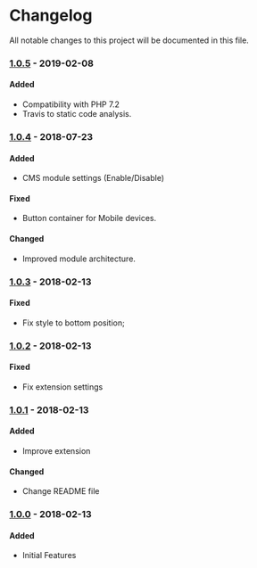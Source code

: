 # Changelog
All notable changes to this project will be documented in this file.

### [1.0.5](https://github.com/magestat/magento2-floating-buy-button/releases/tag/1.0.5) - 2019-02-08
#### Added
- Compatibility with PHP 7.2
- Travis to static code analysis.


### [1.0.4](https://github.com/magestat/magento2-floating-buy-button/releases/tag/1.0.4) - 2018-07-23
#### Added
- CMS module settings (Enable/Disable)

#### Fixed
- Button container for Mobile devices.

#### Changed
- Improved module architecture.


### [1.0.3](https://github.com/magestat/magento2-floating-buy-button/releases/tag/1.0.3) - 2018-02-13
#### Fixed
- Fix style to bottom position;


### [1.0.2](https://github.com/magestat/magento2-floating-buy-button/releases/tag/1.0.2) - 2018-02-13
#### Fixed
- Fix extension settings


### [1.0.1](https://github.com/magestat/magento2-floating-buy-button/releases/tag/1.0.1) - 2018-02-13
#### Added
- Improve extension

#### Changed
- Change README file


### [1.0.0](https://github.com/magestat/magento2-floating-buy-button/releases/tag/1.0.0) - 2018-02-13
#### Added
- Initial Features